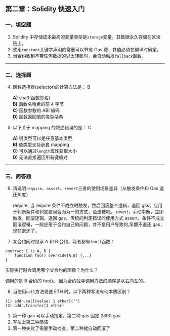 ## 第二章：Solidity 快速入门

### 一、填空题

1. Solidity 中存储成本最高的变量类型是`storage`变量，其数据永久存储在区块链上。
2. 使用`constant`关键字声明的常量可以节省 Gas 费，其值必须在编译时确定。
3. 当合约收到不带任何数据的以太转账时，会自动触发`fallback`函数。

---

### 二、选择题

4. 函数选择器(selector)的计算方法是： B

   **A)** sha3(函数签名)  
   **B)** 函数名哈希的前 4 字节  
   **C)** 函数参数的 ABI 编码  
   **D)** 函数返回值的类型哈希

5. 以下关于 mapping 的叙述错误的是： C

   **A)** 键类型可以是任意基本类型  
   **B)** 值类型支持嵌套 mapping  
   **C)** 可以通过`length`属性获取大小  
   **D)** 无法直接遍历所有键值对

---

### 三、简答题

6. 请说明`require`、`assert`、`revert`三者的使用场景差异（从触发条件和 Gas 退还角度）

   require, 当 require 条件不成立时触发，然后回滚整个逻辑，退回 gas，应用于判断条件和判定错误合而为一的方式，语法糖吧。
   revert，手动中断，立即触发，回滚逻辑，退回 gas。传统的判定错误的使用方式
   assert，条件不成立回滚逻辑，一般应用于合约自己的问题，并不是用户导致的,早期不退还 gas，现在退还了。

7. 某合约同时继承 A 和 B 合约，两者都有`foo()`函数：

```solidity
contract C is A, B {
    function foo() override(A,B) {...}
}
```

实际执行时会调用哪个父合约的函数？为什么？

调用的是 B 合约的 foo()。
因为合约找寻调用方法的顺序是从右向左的。

8. 当使用`call`方法发送 ETH 时，以下两种写法有何本质区别？

```solidity
(1) addr.call{value: 1 ether}("")
(2) addr.transfer(1 ether)
```

1.  第一种 gas 可以手动指定，第二种 gas 固定 2300 gas
2.  写法上第二种简洁
3.  第一种失败了需要手动检查，第二种就自动回滚了
